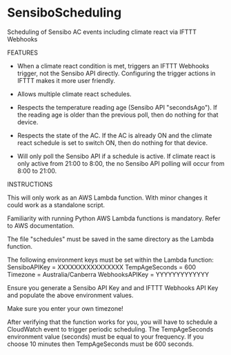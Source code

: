 # SensiboScheduling
Scheduling of Sensibo AC events including climate react via IFTTT Webhooks

FEATURES

* When a climate react condition is met, triggers an IFTTT Webhooks trigger, not the Sensibo API
  directly. Configuring the trigger actions in IFTTT makes it more user friendly.

* Allows multiple climate react schedules.

* Respects the temperature reading age (Sensibo API "secondsAgo"). If the reading age is older than
  the previous poll, then do nothing for that device.

* Respects the state of the AC. If the AC is already ON and the climate react schedule is set to
  switch ON, then do nothing for that device.

* Will only poll the Sensibo API if a schedule is active. If climate react is only active from
  21:00 to 8:00, the no Sensibo API polling will occur from 8:00 to 21:00.


INSTRUCTIONS

This will only work as an AWS Lambda function. With minor changes it could work as a standalone script.

Familiarity with running Python AWS Lambda functions is mandatory. Refer to AWS documentation.

The file "schedules" must be saved in the same directory as the Lambda function.

The following environment keys must be set within the Lambda function:
SensiboAPIKey = XXXXXXXXXXXXXXXX
TempAgeSeconds = 600
Timezone = Australia/Canberra
WebhooksAPIKey = YYYYYYYYYYYYY

Ensure you generate a Sensibo API Key and and IFTTT Webhooks API Key and populate the above
environment values.

Make sure you enter your own timezone!

After verifying that the function works for you, you will have to schedule a CloudWatch event to
trigger periodic scheduling. The TempAgeSeconds environment value (seconds) must be equal to your
frequency. If you choose 10 minutes then TempAgeSeconds must be 600 seconds.
